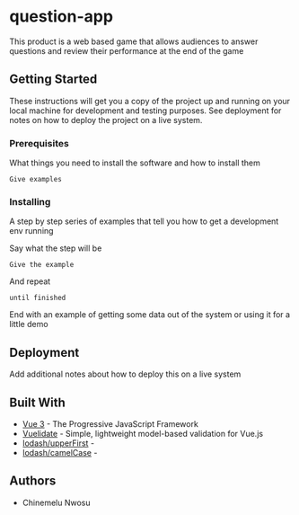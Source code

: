 # question-app

This product is a web based game that allows audiences to answer questions and review their performance at the end of the game

## Getting Started

These instructions will get you a copy of the project up and running on your local machine for development and testing purposes. See deployment for notes on how to deploy the project on a live system.

### Prerequisites

What things you need to install the software and how to install them

```
Give examples
```

### Installing

A step by step series of examples that tell you how to get a development env running

Say what the step will be

```
Give the example
```

And repeat

```
until finished
```

End with an example of getting some data out of the system or using it for a little demo


## Deployment

Add additional notes about how to deploy this on a live system

## Built With

* [Vue 3](https://v3.vuejs.org/) - The Progressive JavaScript Framework
* [Vuelidate](https://vuelidate.js.org/) - Simple, lightweight model-based validation for Vue.js
* [lodash/upperFirst](https://www.npmjs.com/package/lodash.upperfirst) - 
* [lodash/camelCase]() - 

## Authors

* Chinemelu Nwosu


